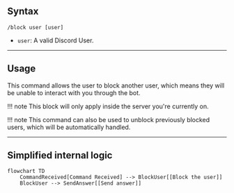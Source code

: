## Syntax
`/block user [user]`

- `user`: A valid Discord User.

---

## Usage
This command allows the user to block another user, which means they will be unable to
interact with you through the bot.

!!! note
    This block will only apply inside the server you're currently on.

!!! note
    This command can also be used to unblock previously blocked users, which will be
    automatically handled.

---

## Simplified internal logic
```mermaid
flowchart TD
    CommandReceived[Command Received] --> BlockUser[[Block the user]]
    BlockUser --> SendAnswer[[Send answer]]
```